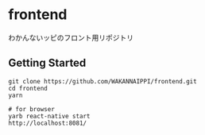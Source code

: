 # frontend
わかんないッピのフロント用リポジトリ

## Getting Started
```terminal
git clone https://github.com/WAKANNAIPPI/frontend.git
cd frontend
yarn

# for browser
yarb react-native start
http://localhost:8081/
```